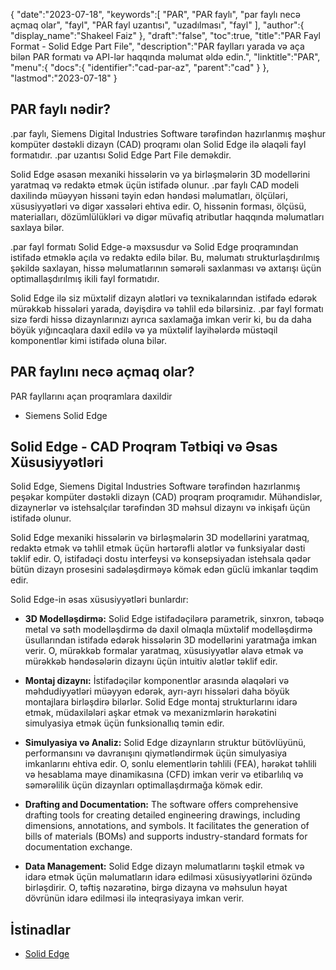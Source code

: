 {
   "date":"2023-07-18",
   "keywords":[
"PAR",
"PAR faylı",
"par faylı necə açmaq olar",
"fayl",
"PAR fayl uzantısı",
"uzadılması",
"fayl"
],
   "author":{
      "display_name":"Shakeel Faiz"
},
   "draft":"false",
   "toc":true,
   "title":"PAR Fayl Format - Solid Edge Part File",
   "description":"PAR faylları yarada və aça bilən PAR formatı və API-lər haqqında məlumat əldə edin.",
   "linktitle":"PAR",
   "menu":{
      "docs":{
         "identifier":"cad-par-az",
         "parent":"cad"
}
},
   "lastmod":"2023-07-18"
}

## PAR faylı nədir?

.par faylı, Siemens Digital Industries Software tərəfindən hazırlanmış məşhur kompüter dəstəkli dizayn (CAD) proqramı olan Solid Edge ilə əlaqəli fayl formatıdır. .par uzantısı Solid Edge Part File deməkdir.

Solid Edge əsasən mexaniki hissələrin və ya birləşmələrin 3D modellərini yaratmaq və redaktə etmək üçün istifadə olunur. .par faylı CAD modeli daxilində müəyyən hissəni təyin edən həndəsi məlumatları, ölçüləri, xüsusiyyətləri və digər xassələri ehtiva edir. O, hissənin forması, ölçüsü, materialları, dözümlülükləri və digər müvafiq atributlar haqqında məlumatları saxlaya bilər.

.par fayl formatı Solid Edge-ə məxsusdur və Solid Edge proqramından istifadə etməklə açıla və redaktə edilə bilər. Bu, məlumatı strukturlaşdırılmış şəkildə saxlayan, hissə məlumatlarının səmərəli saxlanması və axtarışı üçün optimallaşdırılmış ikili fayl formatıdır.

Solid Edge ilə siz müxtəlif dizayn alətləri və texnikalarından istifadə edərək mürəkkəb hissələri yarada, dəyişdirə və təhlil edə bilərsiniz. .par fayl formatı sizə fərdi hissə dizaynlarınızı ayrıca saxlamağa imkan verir ki, bu da daha böyük yığıncaqlara daxil edilə və ya müxtəlif layihələrdə müstəqil komponentlər kimi istifadə oluna bilər.

## PAR faylını necə açmaq olar?

PAR fayllarını açan proqramlara daxildir

- Siemens Solid Edge

## Solid Edge - CAD Proqram Tətbiqi və Əsas Xüsusiyyətləri

Solid Edge, Siemens Digital Industries Software tərəfindən hazırlanmış peşəkar kompüter dəstəkli dizayn (CAD) proqram proqramıdır. Mühəndislər, dizaynerlər və istehsalçılar tərəfindən 3D məhsul dizaynı və inkişafı üçün istifadə olunur.

Solid Edge mexaniki hissələrin və birləşmələrin 3D modellərini yaratmaq, redaktə etmək və təhlil etmək üçün hərtərəfli alətlər və funksiyalar dəsti təklif edir. O, istifadəçi dostu interfeysi və konsepsiyadan istehsala qədər bütün dizayn prosesini sadələşdirməyə kömək edən güclü imkanlar təqdim edir.

Solid Edge-in əsas xüsusiyyətləri bunlardır:

- **3D Modelləşdirmə:** Solid Edge istifadəçilərə parametrik, sinxron, təbəqə metal və səth modelləşdirmə də daxil olmaqla müxtəlif modelləşdirmə üsullarından istifadə edərək hissələrin 3D modellərini yaratmağa imkan verir. O, mürəkkəb formalar yaratmaq, xüsusiyyətlər əlavə etmək və mürəkkəb həndəsələrin dizaynı üçün intuitiv alətlər təklif edir.

- **Montaj dizaynı:** İstifadəçilər komponentlər arasında əlaqələri və məhdudiyyətləri müəyyən edərək, ayrı-ayrı hissələri daha böyük montajlara birləşdirə bilərlər. Solid Edge montaj strukturlarını idarə etmək, müdaxilələri aşkar etmək və mexanizmlərin hərəkətini simulyasiya etmək üçün funksionallıq təmin edir.

- **Simulyasiya və Analiz:** Solid Edge dizaynların struktur bütövlüyünü, performansını və davranışını qiymətləndirmək üçün simulyasiya imkanlarını ehtiva edir. O, sonlu elementlərin təhlili (FEA), hərəkət təhlili və hesablama maye dinamikasına (CFD) imkan verir və etibarlılıq və səmərəlilik üçün dizaynları optimallaşdırmağa kömək edir.

- **Drafting and Documentation:** The software offers comprehensive drafting tools for creating detailed engineering drawings, including dimensions, annotations, and symbols. It facilitates the generation of bills of materials (BOMs) and supports industry-standard formats for documentation exchange.

- **Data Management:** Solid Edge dizayn məlumatlarını təşkil etmək və idarə etmək üçün məlumatların idarə edilməsi xüsusiyyətlərini özündə birləşdirir. O, təftiş nəzarətinə, birgə dizayna və məhsulun həyat dövrünün idarə edilməsi ilə inteqrasiyaya imkan verir.

## İstinadlar
* [Solid Edge](https://en.wikipedia.org/wiki/Solid_Edge)


